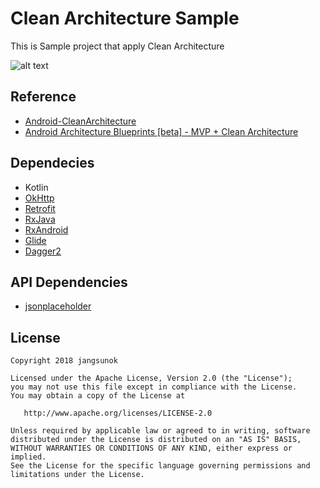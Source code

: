 # Clean Architecture Sample

This is Sample project that apply Clean Architecture

![alt text](https://github.com/jangsunok/Android-Clean-Architecture-Sample/readme/structure.png)



## Reference
- [Android-CleanArchitecture](https://github.com/android10/Android-CleanArchitecture/tree/master/domain/src/main/java/com/fernandocejas/android10/sample/domain)
- [Android Architecture Blueprints [beta] - MVP + Clean Architecture](https://github.com/googlesamples/android-architecture/tree/todo-mvp-clean)


## Dependecies

- Kotlin
- [OkHttp](http://square.github.io/okhttp/)
- [Retrofit](http://square.github.io/retrofit/)
- [RxJava](https://github.com/ReactiveX/RxJava)
- [RxAndroid](https://github.com/ReactiveX/RxAndroid)
- [Glide](https://github.com/bumptech/glide)
- [Dagger2](https://github.com/google/dagger)


## API Dependencies
- [jsonplaceholder](https://jsonplaceholder.typicode.com/)


## License

```
Copyright 2018 jangsunok

Licensed under the Apache License, Version 2.0 (the "License");
you may not use this file except in compliance with the License.
You may obtain a copy of the License at

   http://www.apache.org/licenses/LICENSE-2.0

Unless required by applicable law or agreed to in writing, software
distributed under the License is distributed on an "AS IS" BASIS,
WITHOUT WARRANTIES OR CONDITIONS OF ANY KIND, either express or implied.
See the License for the specific language governing permissions and
limitations under the License.